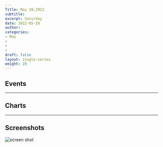 ```yaml
---
Title: May 28,2022
subtitle: 
excerpt: Saturday
date: 2022-05-28
author:
categories:
- May
-
-
-
draft: false
layout: single-series
weight: 28
---
```



## Events



---



## Charts
---



## Screenshots



![screen shot](20220528_000xxx.png)
